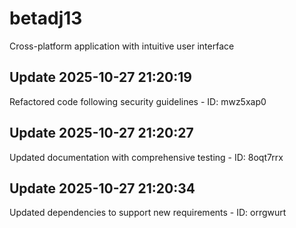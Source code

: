 # betadj13
Cross-platform application with intuitive user interface

## Update 2025-10-27 21:20:19
Refactored code following security guidelines - ID: mwz5xap0


## Update 2025-10-27 21:20:27
Updated documentation with comprehensive testing - ID: 8oqt7rrx


## Update 2025-10-27 21:20:34
Updated dependencies to support new requirements - ID: orrgwurt

